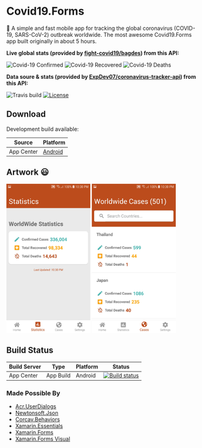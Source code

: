 # Covid19.Forms
🦠 A simple and fast mobile app for tracking the global coronavirus (COVID-19, SARS-CoV-2) outbreak worldwide. The most awesome Covid19.Forms app built originally in about 5 hours. 

**Live global stats (provided by [fight-covid19/bagdes](https://github.com/fight-covid19/bagdes)) from this API:**

![Covid-19 Confirmed](https://covid19-badges.herokuapp.com/confirmed/latest)
![Covid-19 Recovered](https://covid19-badges.herokuapp.com/recovered/latest)
![Covid-19 Deaths](https://covid19-badges.herokuapp.com/deaths/latest)

**Data soure & stats (provided by [ExpDev07/coronavirus-tracker-api](https://github.com/ExpDev07/coronavirus-tracker-api)) from this API:**

![Travis build](https://api.travis-ci.com/ExpDev07/coronavirus-tracker-api.svg?branch=master)
[![License](https://img.shields.io/github/license/ExpDev07/coronavirus-tracker-api)](LICENSE.md)

## Download

Development build available:

| Source | Platform |                                                       
|--------------|-----------------|
| App Center | [Android](https://install.appcenter.ms/orgs/younitilabs/apps/covid19.forms/distribution_groups/public%20testers) |


## Artwork :smiley:
<img src="Artwork/artwork_droid_1.jpg" Width="220" /> <img src="Artwork/artwork_droid_2.jpg" Width="220" />

## Build Status

| Build Server | Type            | Platform | Status                                                                                                                                                                                 |
|--------------|-----------------|----------|----------------------------------------------------------------------------------------------------------------------------------------------------------------------------------------|
| App Center | App Build       | Android    | [![Build status](https://build.appcenter.ms/v0.1/apps/bb3231aa-a3eb-43b6-a9d5-dc8161efba37/branches/master/badge)](https://appcenter.ms) |                                           

### Made Possible By
* [Acr.UserDialogs](https://github.com/aritchie/userdialogs)
* [Newtonsoft.Json](https://github.com/JamesNK/Newtonsoft.Json)
* [Corcav.Behaviors](https://github.com/corradocavalli/Corcav.Behaviors)
* [Xamarin.Essentials](https://docs.microsoft.com/xamarin/essentials)
* [Xamarin.Forms](https://xamarin.com/forms)
* [Xamarin.Forms Visual](https://docs.microsoft.com/xamarin/xamarin-forms/user-interface/visual/)
